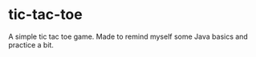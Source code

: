 # tic-tac-toe
A simple tic tac toe game. Made to remind myself some Java basics and practice a bit.
